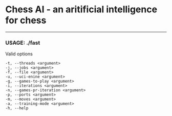 Chess AI - an aritificial intelligence for chess
================================================

___________


### USAGE: ./fast <options>
Valid options

    -t, --threads <argument>
    -j, --jobs <argument>
    -f, --file <argument>
    -u, --uci-enine <argument>
    -g, --games-to-play <argument>
    -i, --iterations <argument>
    -n, --games-pr-iteration <argument>
    -p, --ports <argument>
    -m, --moves <argument>
    -a, --training-mode <argument>
    -h, --help 
